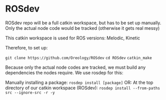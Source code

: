 # ROSdev

ROSdev repo will be a full catkin workspace, but has to be set up manually.
Only the actual node code would be tracked (otherwise it gets real messy)

This catkin workspace is used for ROS versions: Melodic, Kinetic

Therefore, to set up:

``` git clone https://github.com/Oreology/ROSdev ```
``` cd ROSdev ```
``` catkin_make ```

Because only the actual node codes are tracked, we must build any dependencies the nodes require. We use rosdep for this:

Manually installing a package:
``` rosdep install [package] ```
OR:
At the top directory of our catkin workspace (ROSdev):
``` rosdep install --from-paths src --ignore-src -r -y ```

